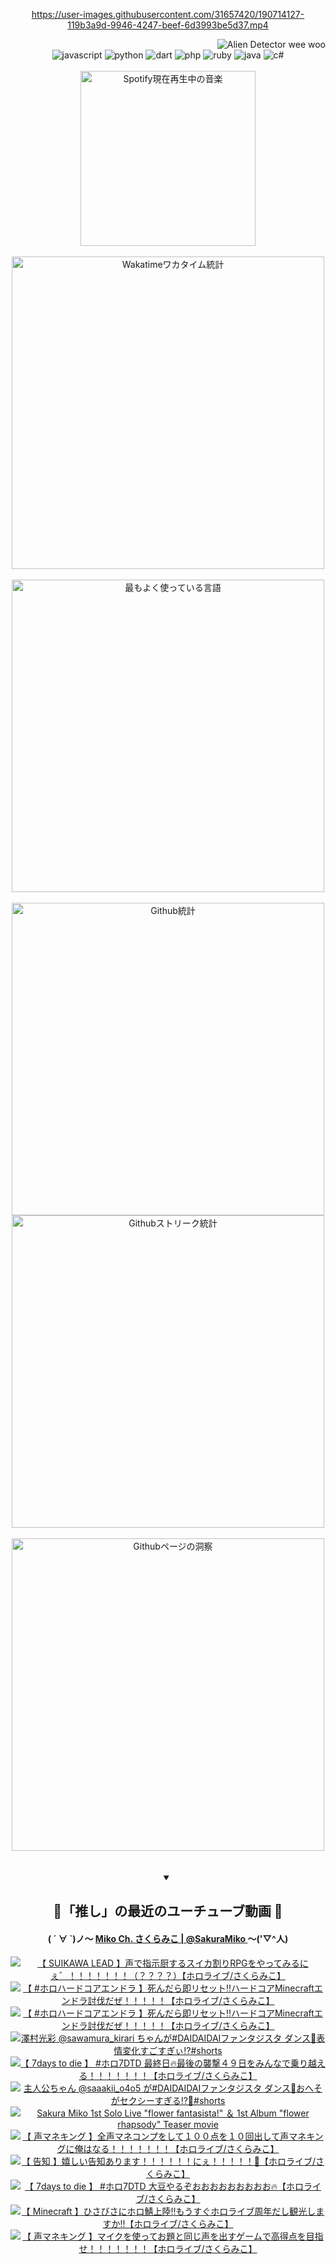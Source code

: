<!-- START: HERO IMAGE GIF ////////// ////////// ////////// -->
<!-- <img src="@/../assets/img/gaming/ghost-of-tsushima.gif" width="100%"  alt="nellyXinwei's Hero Gif Image"/> -->
<!-- END: HERO IMAGE GIF ////////// ////////// ////////// -->

<div align="center" >  
  
<!-- START:ワンピース 第1015話「ルフィはRED ROCを使う」 -->
<https://user-images.githubusercontent.com/31657420/190714127-119b3a9d-9946-4247-beef-6d3993be5d37.mp4>
<!-- END:ワンピース 第1015話「ルフィはRED ROCを使う」 -->

<!-- START:VISITOR COUNTER -->
<div width="100%" align="right">
<img src="https://komarev.com/ghpvc/?username=nellyXinwei&label=🛸&color=grey&style=for-the-badge&labelcolor=ffffff" alt="Alien Detector wee woo"/>
</div>
<!-- END:VISITOR COUNTER -->

<!-- START: PROGRAMMING LANGUAGES -->
<!-- 色彩 Color Scheme:
#961E3A, #8A0D42, #5A0640, #4F265E, #2B355A, #3E759B, #CC4246,
#BB2649, #AD1052, #700750, #633075, #364270, #4E92C2, #FF5357
Sauce: https://www.webcreatorbox.com/inspiration/pantone-2023
-->

<img src="https://img.shields.io/badge/javascript%20-%23BB2649.svg?&style=for-the-badge&logo=javascript&logoColor=white&labelColor=961E3A" alt="javascript"/>
<img src="https://img.shields.io/badge/python%20-%23AD1052.svg?&style=for-the-badge&logo=python&logoColor=white&labelColor=8A0D42" alt="python" />
<img src="https://img.shields.io/badge/dart%20-%23700750.svg?&style=for-the-badge&logo=dart&logoColor=white&labelColor=5A0640" alt="dart"/>
<img src="https://img.shields.io/badge/php%20-%23633075.svg?&style=for-the-badge&logo=php&logoColor=white&labelColor=4F265E" alt="php"/>
<img src="https://img.shields.io/badge/ruby%20-%23364270.svg?&style=for-the-badge&logo=ruby&logoColor=white&labelColor=2B355A" alt="ruby"/>
<img src="https://img.shields.io/badge/java%20-%234E92C2.svg?&style=for-the-badge&logo=openjdk&logoColor=white&labelColor=3E759B" alt="java"/>
<img src="https://img.shields.io/badge/c%23-%23FF5357.svg?style=for-the-badge&logo=c-sharp&logoColor=white&labelColor=CC4246" alt="c#"/>  
<!-- END: PROGRAMMING LANGUAGES -->

<br>
<br>

<!-- START: MUSIC STATUS -->
  <!-- <a href="https://newojima-gsrs-20220114.vercel.app/api/now-playing?open">
    <img src="https://newojima-gsrs-20220114.vercel.app/api/now-playing" alt="Spotify現在再生中の音楽">
  </a> -->
  <img src="https://newojima-grss-20230114.vercel.app/api/spotify?border_color=transparent" alt="Spotify現在再生中の音楽" width="280px">
<!-- END: MUSIC STATUS -->

<br>
<br>

<!-- START: GITHUB STATUS -->
<!-- 色彩 Color Scheme:  #BB2649, #AD1052, #700750, #633075 -->
<img align="center" src="https://newojima-grs-20230109.vercel.app/api/wakatime?username=njtalba5127&layout=compact&langs_count=10&locale=ja&hide_title=false&title_color=fff&hide_border=true&text_color=fff&bg_color=BB2649,BB2649,633075,633075&hide=other,css,html,bash,xml,git%20config,makefile,properties,yaml,markdown,text,json,jsx" alt="Wakatimeワカタイム統計" width="500px"/>

<br>
<br>

<!-- 色彩 Color Scheme:  #633075, #364270, #4E92C2 -->
  <img align="center" src="https://newojima-grs-20230109.vercel.app/api/top-langs?username=njtalba5127&layout=compact&text_color=fff&icon_color=fff&hide_border=true&&locale=ja&hide_title=false&title_color=fff&include_all_commits=true&card_width=445&langs_count=11&hide=c%23,powershell,shaderlab,hlsl,makefile,jupyter%20notebook,python,html,css,shell,batchfile,less,liquid,hack,scss&bg_color=4F265E,633075,4E92C2" alt="最もよく使っている言語" width="500px"/>

<br>
<br>

<!-- 色彩 Color Scheme:  #4E92C2, #FF5357 -->
  <img align="center" src="https://newojima-grs-20230109.vercel.app/api?username=njtalba5127&rank_icon=github&show_icons=true&&locale=ja&title_color=fff&text_color=fff&icon_color=fff&hide_border=true&hide_title=false&count_private=true&include_all_commits=true&card_width=495&disable_animations=true&bg_color=4E92C2,4E92C2,FF5357" alt="Github統計" width="500px"/>

<br>

<img align="center" src="https://streak-stats.demolab.com?user=njtalba5127&theme=dark&hide_border=true&locale=ja&ring=BB2649&stroke=222222&background=151515&sideLabels=BB2649&currStreakLabel=ffffff&border=BB2649&fire=FF5357&currStreakNum=ffffff&sideNums=FF5357&dates=ffffff" alt="Githubストリーク統計" width="500px"/>

<br>
<br>

  <img align="center" width="500px" src="@/../assets/img/page-insights.svg" alt="Githubページの洞察"/>
  
</div>
<!-- END: GITHUB STATUS -->

<br>
<br>

<div align="center">
<details open>
  <summary>

  </summary>

  <h2 align="center">🌸「推し」の最近のユーチューブ動画 🌸</h2>
  <h4>
  ( ´ ∀ `)ノ～ 
  <a href="https://www.youtube.com/@SakuraMiko">Miko Ch. さくらみこ | @SakuraMiko
  </a>
   ～('▽^人)
  </h4>

  <!-- BEGIN YOUTUBE-CARDS -->
<a href="https://www.youtube.com/watch?v=7VMEkwmuq2w"><img src="https://ytcards.demolab.com/?id=7VMEkwmuq2w&title=%E3%80%90+SUIKAWA+LEAD++%E3%80%91%E5%A3%B0%E3%81%A7%E6%8C%87%E7%A4%BA%E5%8E%A8%E3%81%99%E3%82%8B%E3%82%B9%E3%82%A4%E3%82%AB%E5%89%B2%E3%82%8ARPG%E3%82%92%E3%82%84%E3%81%A3%E3%81%A6%E3%81%BF%E3%82%8B%E3%81%AB%E3%81%87%E3%82%9B%EF%BC%81%EF%BC%81%EF%BC%81%EF%BC%81%EF%BC%81%EF%BC%81%EF%BC%81%EF%BC%88%EF%BC%9F%EF%BC%9F%EF%BC%9F%EF%BC%9F%EF%BC%89%E3%80%90%E3%83%9B%E3%83%AD%E3%83%A9%E3%82%A4%E3%83%96%2F%E3%81%95%E3%81%8F%E3%82%89%E3%81%BF%E3%81%93%E3%80%91&lang=ja&timestamp=1725893468&background_color=%230d1117&title_color=%23ffffff&stats_color=%23dedede&max_title_lines=1&width=187&border_radius=5&duration=9075" alt="【 SUIKAWA LEAD  】声で指示厨するスイカ割りRPGをやってみるにぇ゛！！！！！！！（？？？？）【ホロライブ/さくらみこ】" title="【 SUIKAWA LEAD  】声で指示厨するスイカ割りRPGをやってみるにぇ゛！！！！！！！（？？？？）【ホロライブ/さくらみこ】"></a>
<a href="https://www.youtube.com/watch?v=pZO_V1Cf6m8"><img src="https://ytcards.demolab.com/?id=pZO_V1Cf6m8&title=%E3%80%90+%23%E3%83%9B%E3%83%AD%E3%83%8F%E3%83%BC%E3%83%89%E3%82%B3%E3%82%A2%E3%82%A8%E3%83%B3%E3%83%89%E3%83%A9+%E3%80%91%E6%AD%BB%E3%82%93%E3%81%A0%E3%82%89%E5%8D%B3%E3%83%AA%E3%82%BB%E3%83%83%E3%83%88%E2%80%BC%E3%83%8F%E3%83%BC%E3%83%89%E3%82%B3%E3%82%A2Minecraft%E3%82%A8%E3%83%B3%E3%83%89%E3%83%A9%E8%A8%8E%E4%BC%90%E3%81%A0%E3%81%9C%EF%BC%81%EF%BC%81%EF%BC%81%EF%BC%81%EF%BC%81%E3%80%90%E3%83%9B%E3%83%AD%E3%83%A9%E3%82%A4%E3%83%96%2F%E3%81%95%E3%81%8F%E3%82%89%E3%81%BF%E3%81%93%E3%80%91&lang=ja&timestamp=1725806907&background_color=%230d1117&title_color=%23ffffff&stats_color=%23dedede&max_title_lines=1&width=187&border_radius=5&duration=12861" alt="【 #ホロハードコアエンドラ 】死んだら即リセット‼ハードコアMinecraftエンドラ討伐だぜ！！！！！【ホロライブ/さくらみこ】" title="【 #ホロハードコアエンドラ 】死んだら即リセット‼ハードコアMinecraftエンドラ討伐だぜ！！！！！【ホロライブ/さくらみこ】"></a>
<a href="https://www.youtube.com/watch?v=zy1Wq5uFfw4"><img src="https://ytcards.demolab.com/?id=zy1Wq5uFfw4&title=%E3%80%90+%23%E3%83%9B%E3%83%AD%E3%83%8F%E3%83%BC%E3%83%89%E3%82%B3%E3%82%A2%E3%82%A8%E3%83%B3%E3%83%89%E3%83%A9+%E3%80%91%E6%AD%BB%E3%82%93%E3%81%A0%E3%82%89%E5%8D%B3%E3%83%AA%E3%82%BB%E3%83%83%E3%83%88%E2%80%BC%E3%83%8F%E3%83%BC%E3%83%89%E3%82%B3%E3%82%A2Minecraft%E3%82%A8%E3%83%B3%E3%83%89%E3%83%A9%E8%A8%8E%E4%BC%90%E3%81%A0%E3%81%9C%EF%BC%81%EF%BC%81%EF%BC%81%EF%BC%81%EF%BC%81%E3%80%90%E3%83%9B%E3%83%AD%E3%83%A9%E3%82%A4%E3%83%96%2F%E3%81%95%E3%81%8F%E3%82%89%E3%81%BF%E3%81%93%E3%80%91&lang=ja&timestamp=1725633322&background_color=%230d1117&title_color=%23ffffff&stats_color=%23dedede&max_title_lines=1&width=187&border_radius=5&duration=12013" alt="【 #ホロハードコアエンドラ 】死んだら即リセット‼ハードコアMinecraftエンドラ討伐だぜ！！！！！【ホロライブ/さくらみこ】" title="【 #ホロハードコアエンドラ 】死んだら即リセット‼ハードコアMinecraftエンドラ討伐だぜ！！！！！【ホロライブ/さくらみこ】"></a>
<a href="https://www.youtube.com/watch?v=T9b_NwaSwj4"><img src="https://ytcards.demolab.com/?id=T9b_NwaSwj4&title=%E6%BE%A4%E6%9D%91%E5%85%89%E5%BD%A9+%40sawamura_kirari+%E3%81%A1%E3%82%83%E3%82%93%E3%81%8C%23DAIDAIDAI%E3%83%95%E3%82%A1%E3%83%B3%E3%82%BF%E3%82%B8%E3%82%B9%E3%82%BF+%E3%83%80%E3%83%B3%E3%82%B9%F0%9F%92%83%E8%A1%A8%E6%83%85%E5%A4%89%E5%8C%96%E3%81%99%E3%81%94%E3%81%99%E3%81%8E%E3%81%83%E2%81%89%EF%B8%8F%23shorts&lang=ja&timestamp=1725613232&background_color=%230d1117&title_color=%23ffffff&stats_color=%23dedede&max_title_lines=1&width=187&border_radius=5&duration=30" alt="澤村光彩 @sawamura_kirari ちゃんが#DAIDAIDAIファンタジスタ ダンス💃表情変化すごすぎぃ⁉️#shorts" title="澤村光彩 @sawamura_kirari ちゃんが#DAIDAIDAIファンタジスタ ダンス💃表情変化すごすぎぃ⁉️#shorts"></a>
<a href="https://www.youtube.com/watch?v=BjUajjtwl48"><img src="https://ytcards.demolab.com/?id=BjUajjtwl48&title=%E3%80%90+7days+to+die+%E3%80%91+%23%E3%83%9B%E3%83%AD7DTD+%E6%9C%80%E7%B5%82%E6%97%A5%F0%9F%94%A5%E6%9C%80%E5%BE%8C%E3%81%AE%E8%A5%B2%E6%92%83%EF%BC%94%EF%BC%99%E6%97%A5%E3%82%92%E3%81%BF%E3%82%93%E3%81%AA%E3%81%A7%E4%B9%97%E3%82%8A%E8%B6%8A%E3%81%88%E3%82%8B%EF%BC%81%EF%BC%81%EF%BC%81%EF%BC%81%EF%BC%81%EF%BC%81%EF%BC%81%E3%80%90%E3%83%9B%E3%83%AD%E3%83%A9%E3%82%A4%E3%83%96%2F%E3%81%95%E3%81%8F%E3%82%89%E3%81%BF%E3%81%93%E3%80%91&lang=ja&timestamp=1725549556&background_color=%230d1117&title_color=%23ffffff&stats_color=%23dedede&max_title_lines=1&width=187&border_radius=5&duration=11035" alt="【 7days to die 】 #ホロ7DTD 最終日🔥最後の襲撃４９日をみんなで乗り越える！！！！！！！【ホロライブ/さくらみこ】" title="【 7days to die 】 #ホロ7DTD 最終日🔥最後の襲撃４９日をみんなで乗り越える！！！！！！！【ホロライブ/さくらみこ】"></a>
<a href="https://www.youtube.com/watch?v=Yuwn_8ZeXUY"><img src="https://ytcards.demolab.com/?id=Yuwn_8ZeXUY&title=%E4%B8%BB%E4%BA%BA%E5%85%AC%E3%81%A1%E3%82%83%E3%82%93+%40saaakii_o4o5+%E3%81%8C%23DAIDAIDAI%E3%83%95%E3%82%A1%E3%83%B3%E3%82%BF%E3%82%B8%E3%82%B9%E3%82%BF+%E3%83%80%E3%83%B3%E3%82%B9%F0%9F%92%83%E3%81%8A%E3%81%B8%E3%81%9D%E3%81%8C%E3%82%BB%E3%82%AF%E3%82%B7%E3%83%BC%E3%81%99%E3%81%8E%E3%82%8B%E2%81%89%EF%B8%8F%F0%9F%AB%A3%23shorts&lang=ja&timestamp=1725526826&background_color=%230d1117&title_color=%23ffffff&stats_color=%23dedede&max_title_lines=1&width=187&border_radius=5&duration=30" alt="主人公ちゃん @saaakii_o4o5 が#DAIDAIDAIファンタジスタ ダンス💃おへそがセクシーすぎる⁉️🫣#shorts" title="主人公ちゃん @saaakii_o4o5 が#DAIDAIDAIファンタジスタ ダンス💃おへそがセクシーすぎる⁉️🫣#shorts"></a>
<a href="https://www.youtube.com/watch?v=aDQcuxTJirU"><img src="https://ytcards.demolab.com/?id=aDQcuxTJirU&title=Sakura+Miko+1st+Solo+Live+%22flower+fantasista%21%22+%EF%BC%86+1st+Album+%22flower+rhapsody%22+Teaser+movie&lang=ja&timestamp=1725484746&background_color=%230d1117&title_color=%23ffffff&stats_color=%23dedede&max_title_lines=1&width=187&border_radius=5&duration=164" alt="Sakura Miko 1st Solo Live &quot;flower fantasista!&quot; ＆ 1st Album &quot;flower rhapsody&quot; Teaser movie" title="Sakura Miko 1st Solo Live &quot;flower fantasista!&quot; ＆ 1st Album &quot;flower rhapsody&quot; Teaser movie"></a>
<a href="https://www.youtube.com/watch?v=zMgUZNo3B84"><img src="https://ytcards.demolab.com/?id=zMgUZNo3B84&title=%E3%80%90+%E5%A3%B0%E3%83%9E%E3%83%8D%E3%82%AD%E3%83%B3%E3%82%B0+%E3%80%91%E5%85%A8%E5%A3%B0%E3%83%9E%E3%83%8D%E3%82%B3%E3%83%B3%E3%83%97%E3%82%92%E3%81%97%E3%81%A6%EF%BC%91%EF%BC%90%EF%BC%90%E7%82%B9%E3%82%92%EF%BC%91%EF%BC%90%E5%9B%9E%E5%87%BA%E3%81%97%E3%81%A6%E5%A3%B0%E3%83%9E%E3%83%8D%E3%82%AD%E3%83%B3%E3%82%B0%E3%81%AB%E4%BF%BA%E3%81%AF%E3%81%AA%E3%82%8B%EF%BC%81%EF%BC%81%EF%BC%81%EF%BC%81%EF%BC%81%EF%BC%81%EF%BC%81%E3%80%90%E3%83%9B%E3%83%AD%E3%83%A9%E3%82%A4%E3%83%96%2F%E3%81%95%E3%81%8F%E3%82%89%E3%81%BF%E3%81%93%E3%80%91&lang=ja&timestamp=1725462354&background_color=%230d1117&title_color=%23ffffff&stats_color=%23dedede&max_title_lines=1&width=187&border_radius=5&duration=10151" alt="【 声マネキング 】全声マネコンプをして１００点を１０回出して声マネキングに俺はなる！！！！！！！【ホロライブ/さくらみこ】" title="【 声マネキング 】全声マネコンプをして１００点を１０回出して声マネキングに俺はなる！！！！！！！【ホロライブ/さくらみこ】"></a>
<a href="https://www.youtube.com/watch?v=GJgRL_FRxVI"><img src="https://ytcards.demolab.com/?id=GJgRL_FRxVI&title=%E3%80%90+%E5%91%8A%E7%9F%A5+%E3%80%91%E5%AC%89%E3%81%97%E3%81%84%E5%91%8A%E7%9F%A5%E3%81%82%E3%82%8A%E3%81%BE%E3%81%99%EF%BC%81%EF%BC%81%EF%BC%81%EF%BC%81%EF%BC%81%EF%BC%81%E3%81%AB%E3%81%87%EF%BC%81%EF%BC%81%EF%BC%81%EF%BC%81%EF%BC%81%F0%9F%8C%B8%E3%80%90%E3%83%9B%E3%83%AD%E3%83%A9%E3%82%A4%E3%83%96%2F%E3%81%95%E3%81%8F%E3%82%89%E3%81%BF%E3%81%93%E3%80%91&lang=ja&timestamp=1725451759&background_color=%230d1117&title_color=%23ffffff&stats_color=%23dedede&max_title_lines=1&width=187&border_radius=5&duration=3623" alt="【 告知 】嬉しい告知あります！！！！！！にぇ！！！！！🌸【ホロライブ/さくらみこ】" title="【 告知 】嬉しい告知あります！！！！！！にぇ！！！！！🌸【ホロライブ/さくらみこ】"></a>
<a href="https://www.youtube.com/watch?v=1DGHW6ER5uU"><img src="https://ytcards.demolab.com/?id=1DGHW6ER5uU&title=%E3%80%90+7days+to+die+%E3%80%91+%23%E3%83%9B%E3%83%AD7DTD+%E5%A4%A7%E8%B1%86%E3%82%84%E3%82%8B%E3%81%9E%E3%81%8A%E3%81%8A%E3%81%8A%E3%81%8A%E3%81%8A%E3%81%8A%E3%81%8A%E3%81%8A%E3%81%8A%F0%9F%94%A5%E3%80%90%E3%83%9B%E3%83%AD%E3%83%A9%E3%82%A4%E3%83%96%2F%E3%81%95%E3%81%8F%E3%82%89%E3%81%BF%E3%81%93%E3%80%91&lang=ja&timestamp=1725372666&background_color=%230d1117&title_color=%23ffffff&stats_color=%23dedede&max_title_lines=1&width=187&border_radius=5&duration=5032" alt="【 7days to die 】 #ホロ7DTD 大豆やるぞおおおおおおおおお🔥【ホロライブ/さくらみこ】" title="【 7days to die 】 #ホロ7DTD 大豆やるぞおおおおおおおおお🔥【ホロライブ/さくらみこ】"></a>
<a href="https://www.youtube.com/watch?v=aKEcCmymrd4"><img src="https://ytcards.demolab.com/?id=aKEcCmymrd4&title=%E3%80%90+Minecraft+%E3%80%91%E3%81%B2%E3%81%95%E3%81%B3%E3%81%95%E3%81%AB%E3%83%9B%E3%83%AD%E9%AF%96%E4%B8%8A%E9%99%B8%E2%80%BC%E3%82%82%E3%81%86%E3%81%99%E3%81%90%E3%83%9B%E3%83%AD%E3%83%A9%E3%82%A4%E3%83%96%E5%91%A8%E5%B9%B4%E3%81%A0%E3%81%97%E8%A6%B3%E5%85%89%E3%81%97%E3%81%BE%E3%81%99%E3%81%8B%E2%80%BC%E3%80%90%E3%83%9B%E3%83%AD%E3%83%A9%E3%82%A4%E3%83%96%2F%E3%81%95%E3%81%8F%E3%82%89%E3%81%BF%E3%81%93%E3%80%91&lang=ja&timestamp=1725294124&background_color=%230d1117&title_color=%23ffffff&stats_color=%23dedede&max_title_lines=1&width=187&border_radius=5&duration=13476" alt="【 Minecraft 】ひさびさにホロ鯖上陸‼もうすぐホロライブ周年だし観光しますか‼【ホロライブ/さくらみこ】" title="【 Minecraft 】ひさびさにホロ鯖上陸‼もうすぐホロライブ周年だし観光しますか‼【ホロライブ/さくらみこ】"></a>
<a href="https://www.youtube.com/watch?v=1zB1f7cm5G4"><img src="https://ytcards.demolab.com/?id=1zB1f7cm5G4&title=%E3%80%90+%E5%A3%B0%E3%83%9E%E3%83%8D%E3%82%AD%E3%83%B3%E3%82%B0+%E3%80%91%E3%83%9E%E3%82%A4%E3%82%AF%E3%82%92%E4%BD%BF%E3%81%A3%E3%81%A6%E3%81%8A%E9%A1%8C%E3%81%A8%E5%90%8C%E3%81%98%E5%A3%B0%E3%82%92%E5%87%BA%E3%81%99%E3%82%B2%E3%83%BC%E3%83%A0%E3%81%A7%E9%AB%98%E5%BE%97%E7%82%B9%E3%82%92%E7%9B%AE%E6%8C%87%E3%81%9B%EF%BC%81%EF%BC%81%EF%BC%81%EF%BC%81%EF%BC%81%EF%BC%81%EF%BC%81%E3%80%90%E3%83%9B%E3%83%AD%E3%83%A9%E3%82%A4%E3%83%96%2F%E3%81%95%E3%81%8F%E3%82%89%E3%81%BF%E3%81%93%E3%80%91&lang=ja&timestamp=1725279993&background_color=%230d1117&title_color=%23ffffff&stats_color=%23dedede&max_title_lines=1&width=187&border_radius=5&duration=4783" alt="【 声マネキング 】マイクを使ってお題と同じ声を出すゲームで高得点を目指せ！！！！！！！【ホロライブ/さくらみこ】" title="【 声マネキング 】マイクを使ってお題と同じ声を出すゲームで高得点を目指せ！！！！！！！【ホロライブ/さくらみこ】"></a>
<!-- END YOUTUBE-CARDS -->

</div>
  
</details>
